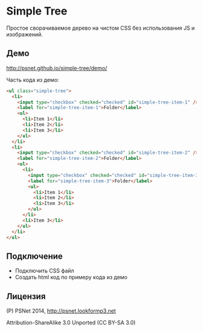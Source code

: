 Simple Tree
===========

Простое сворачиваемое дерево на чистом CSS без использования JS и изображений.


Демо
---

http://psnet.github.io/simple-tree/demo/


Часть кода из демо:
```html
<ul class="simple-tree">
  <li>
    <input type="checkbox" checked="checked" id="simple-tree-item-1" />
    <label for="simple-tree-item-1">Folder</label>
    <ul>
      <li>Item 1</li>
      <li>Item 2</li>
      <li>Item 3</li>
    </ul>
  </li>
  <li>
    <input type="checkbox" checked="checked" id="simple-tree-item-2" />
    <label for="simple-tree-item-2">Folder</label>
    <ul>
      <li>
        <input type="checkbox" checked="checked" id="simple-tree-item-3" />
        <label for="simple-tree-item-3">Folder</label>
        <ul>
          <li>Item 1</li>
          <li>Item 2</li>
          <li>Item 3</li>
        </ul>
      </li>
      <li>Item 3</li>
    </ul>
  </li>
</ul>
```


Подключение
---

- Подключить CSS файл
- Создать html код по примеру кода из демо


Лицензия
---

(P) PSNet 2014, http://psnet.lookformp3.net

Attribution-ShareAlike 3.0 Unported (CC BY-SA 3.0)
